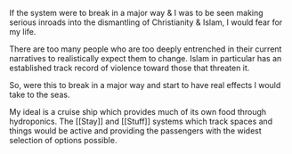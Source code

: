 If the system were to break in a major way & I was to be seen making serious inroads into the dismantling of Christianity & Islam, I would fear for my life.

There are too many people who are too deeply entrenched in their current narratives to realistically expect them to change. Islam in particular has an established track record of violence toward those that threaten it.

So, were this to break in a major way and start to have real effects I would take to the seas.

My ideal is a cruise ship which provides much of its own food through hydroponics. The [[Stay]] and [[Stuff]] systems which track spaces and things would be active and providing the passengers with the widest selection of options possible.
